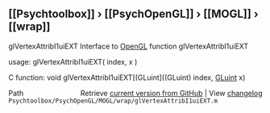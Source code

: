 ## [[Psychtoolbox]] &#8250; [[PsychOpenGL]] &#8250; [[MOGL]] &#8250; [[wrap]]

glVertexAttribI1uiEXT  Interface to [OpenGL](OpenGL) function glVertexAttribI1uiEXT  
  
usage:  glVertexAttribI1uiEXT( index, x )  
  
C function:  void glVertexAttribI1uiEXT[(GLuint]((GLuint) index, [GLuint](GLuint) x)  




<div class="code_header" style="text-align:right;">
  <span style="float:left;">Path&nbsp;&nbsp;</span> <span class="counter">Retrieve <a href=
  "https://raw.github.com/Psychtoolbox-3/Psychtoolbox-3/beta/Psychtoolbox/PsychOpenGL/MOGL/wrap/glVertexAttribI1uiEXT.m">current version from GitHub</a> | View <a href=
  "https://github.com/Psychtoolbox-3/Psychtoolbox-3/commits/beta/Psychtoolbox/PsychOpenGL/MOGL/wrap/glVertexAttribI1uiEXT.m">changelog</a></span>
</div>
<div class="code">
  <code>Psychtoolbox/PsychOpenGL/MOGL/wrap/glVertexAttribI1uiEXT.m</code>
</div>

